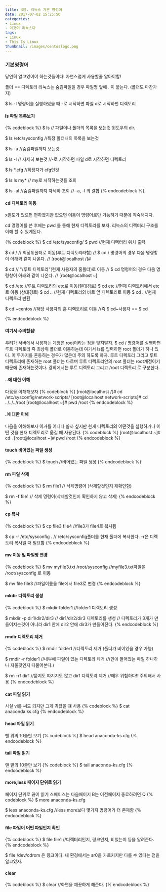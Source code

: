 ```yaml
---
title: 4장. 리눅스 기본 명령어
date: 2017-07-02 15:25:50
categories:
- Linux
- 이것이 리눅스다
tags:
- Linux
- This Is Linux
thumbnail: /images/centoslogo.png
---
```

### 기본명령어
당연히 알고있어야 하는것들이다! 자연스럽게 사용할줄 알아야함!

폴더 == 디렉토리
리눅스는 숨김파일일 경우 파일명 앞에 . 이 붙는다. (폴더도 마찬가지)

$ ls -l 명령어를 실행하였을 때
-로 시작하면 파일 d로 시작하면 디렉토리

#### ls 파일 목록보기

{% codeblock %}
$ ls    // 파일이나 폴더의 목록을 보는것 윈도우의 dir.

$ ls /etc/sysconfig   //특정 폴더내의 목록을 보는것

$ ls -a   //숨김파일까지 보는것.

$ ls -l  // 자세히 보는것
         //-로 시작하면 파일 d로 시작하면 디렉토리

$ ls *.cfg //확장자가 cfg인것

$ ls ls my* // my로 시작하는것들 조회

$ ls -al //숨김파일까지 자세히 조회
          // -a, -l 의 결합
{% endcodeblock %}

#### cd 디렉토리 이동
x윈도가 있으면 편하겠지만 없으면 이동이 명령어로만 가능하기 때문에 익숙해지자.

cd 명령어를 쓴 후에는 pwd 를 통해 현재 디렉토리를 보자. 리눅스의 디렉터리 구조를 이해 할 수 있게된다.

{% codeblock %}
$ cd /etc/sysconfig/
$ pwd     //현재 디렉터리 위치 출력

$ cd /    // 최상위폴더로 이동(루트 디렉토리라함)
          // $ cd / 명령어의 경우 다음 명령창이 아래와 같이 나온다.
          // [root@localhost /]#


$ cd      //  "/루트 디렉토리"(현재 사용자의 홈폴더)로 이동
          //  $ cd 명령어의 경우 다음 명령창이 아래와 같이 나온다.
          //  [root@localhost ~]



$ cd /etc       //루트 디렉토리의 etc로 이동(절대경로)
$ cd etc        //현재 디렉토리에서 etc로 이동 (상대경로)
$ cd ..         //현재 디렉토리의 바로 앞 디렉토리로 이동
$ cd .          //현재 디렉토리 반환

$ cd ~centos  //해당 사용자의 홈 디렉토리로 이동
              //즉 $ cd~사용자 == $ cd


{% endcodeblock %}

#### 여기서 주의할점!
우리가 서버에서 사용하는 계정은 root이라는 점을 잊지말자.
$ cd / 명령어를 실행하면 루트 디렉토리 즉 최상위 폴더로 이동하는데 여기서 ls를 입력하면 root 폴더가 하나 있다. 이 두가지를 혼동하는 경우가 많은데 주의 하도록 하자. 루트 디렉토리 그리고 루트 디렉토리에 존재하는 root 폴더는 다르며 루트 디렉토리안의 root 폴더는 root계정이기 때문에 존재하는것이다. 강의에서는 루트 디렉토리 그리고 /root 디렉토리 로 구분한다.

#### ..에 대한 이해
다음을 이해해보자
{% codeblock %}
[root@localhost /]# cd /etc/sysconfig/network-scripts/
[root@localhost network-scripts]# cd ../../../root
[root@localhost ~]# pwd
/root
{% endcodeblock %}

#### .에 대한 이해
다음을 이해해보자
이거를 어디다 쓸까 싶지만 현재 디렉토리의 어떤것을 실행하거나 어떤 것을 현재 디렉토리로 옮길 때 사용된다.
{% codeblock %}
[root@localhost ~]# cd .
[root@localhost ~]# pwd
/root
{% endcodeblock %}

#### touch 비어있는 파일 생성
{% codeblock %}
$ touch        //비어있는 파일 생성
{% endcodeblock %}


#### rm 파일 삭제
{% codeblock %}
$ rm file1    // 삭제명령어 (삭제할것인지 재확인함)

$ rm -f file1   // 삭제 명령어(삭제할것인지 확인하지 않고 삭제)
{% endcodeblock %}

#### cp 복사
{% codeblock %}
$ cp file3 file4  //file3가 file4로 복사됨

$ cp -r /etc/sysconfig .  //  /etc/sysconfig폴더를 현재 폴더에 복사한다. -r은 디렉토리 복사일 때 필요함
{% endcodeblock %}

#### mv 이동 및 파일명 변경
{% codeblock %}
$ mv myfile3.txt /root/sysconfig    //myfile3.txt파일을 /root/sysconfig 로 이동

$ mv file file3     //파일이름을 file에서 file3로 변경
{% endcodeblock %}

#### mkdir 디렉토리 생성

{% codeblock %}
$ mkdir folder1   //folder1 디렉토리 생성

$ mkdir -p dir1/dir2/dir3     // dir1/dir2/dir3 디렉토리를 생성
                      //  디렉토리가 3개가 만들어지는것이 아니라 dir1 안에 dir2 안에 dir3가 만들어진다.
{% endcodeblock %}

#### rmdir 디렉토리 제거
{% codeblock %}
$ rmdir folder1   //디렉토리 제거 (폴더가 비어있을 경우 가능)

$ rmdir -r folder1  //내부에 파일이 있는 디렉토리 제거
              //(안에 들어있는 파일 하나하나 지울것인지 다물어본다.)

$ rm -rf dir1   //묻지도 따지지도 않고 dir1 디렉토리 제거
                //매우 위험하다!! 주의해서 사용
{% endcodeblock %}

#### cat 파일 읽기
사실 vi를 써도 되지만 그게 귀찮을 떄 사용
{% codeblock %}
$ cat anaconda.ks.cfg
{% endcodeblock %}

#### head 파일 읽기
맨 위의 10줄만 보기
{% codeblock %}
$ head anaconda-ks.cfg
{% endcodeblock %}

#### tail 파일 읽기
맨 밑의 10줄만 보기
{% codeblock %}
$ tail anaconda-ks.cfg
{% endcodeblock %}

#### more,less 페이지 단위로 읽기
페이지 단위로 끊어 읽기 스페이스는 다음페이지 B는 이전페이지 종료하려면 Q
{% codeblock %}
$ more anaconda-ks.cfg

$ less anaconda-ks.cfg  //less more보다 몇가지 명령어가 더 존재함
{% endcodeblock %}

#### file 파일이 어떤 파일인지 확인
{% codeblock %}
$ file file1    //디렉터리인지, 링크인지, 비었는지 등을 알려준다.
{% endcodeblock %}

$ file /dev/cdrom 은 링크이다. 내 환경에서는 sr0을 가르키지만 다를 수 있다는 점을 알고있자.

#### clear
{% codeblock %}
$ clear     //화면을 깨끗하게 해준다.
{% endcodeblock %}
